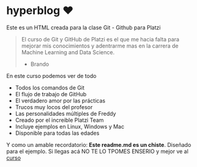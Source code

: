 # hyperblog ❤️
Este es un HTML creada para la clase Git - Github para Platzi
> El curso de Git y GitHub de Platzi es el que me hacia falta para mejorar mis conocimientos y adentrarme mas en la carrera de Machine Learning and Data Science.
> - Brando

En este curso podemos ver de todo
* Todos los comandos de Git
* El flujo de trabajo de GitHub
* El verdadero amor por las prácticas
* Trucos muy locos del profesor
* Las personalidades múltiples de Freddy
* Creado por el increible Platzi Team
* Incluye ejemplos en Linux, Windows y Mac
* Disponible para todas las edades

Y como un amable recordatorio: **Este readme.md es un chiste**. Diseñado para el ejemplo. Si llegas acá NO TE LO TPOMES ENSERIO y mejor ve al [curso](https://platzi.com/clases/1557-git-github/19977-readmemd-es-una-excelente-practica/ "curso")
